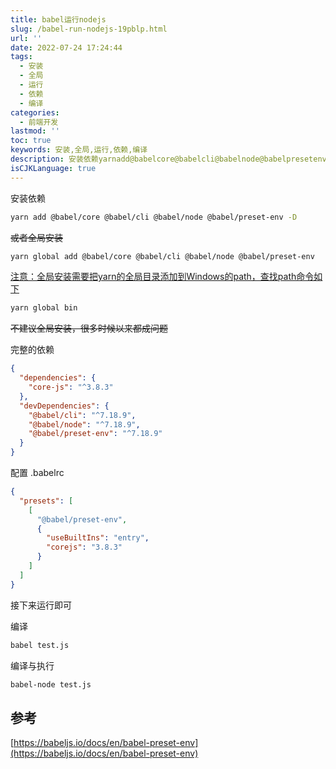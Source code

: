 ```yaml
---
title: babel运行nodejs
slug: /babel-run-nodejs-19pblp.html
url: ''
date: 2022-07-24 17:24:44
tags:
  - 安装
  - 全局
  - 运行
  - 依赖
  - 编译
categories:
  - 前端开发
lastmod: ''
toc: true
keywords: 安装,全局,运行,依赖,编译
description: 安装依赖yarnadd@babelcore@babelcli@babelnode@babelpresetenvd或者全局安装yarnglobaladd@babelcore@babelcli@babelnode@babelpresetenv注意_全局安装需要把yarn的全局目录添加到windows的path查找path命令如下yarnglobalbin不建议全局安装很多时候以来都成问题完整的依赖{_{}_{}}配置babelrc{_[[{}]]}接下来运行即可编译babeltestjs编译与执行babeln
isCJKLanguage: true
---
```

安装依赖

```bash
yarn add @babel/core @babel/cli @babel/node @babel/preset-env -D
```

~~或者全局安装~~

```bash
yarn global add @babel/core @babel/cli @babel/node @babel/preset-env
```

<u>注意：全局安装需要把yarn的全局目录添加到Windows的path，查找path命令如下</u>

```bash
yarn global bin
```

~~不建议全局安装，很多时候以来都成问题~~

完整的依赖

```json
{
  "dependencies": {
    "core-js": "^3.8.3"
  },
  "devDependencies": {
    "@babel/cli": "^7.18.9",
    "@babel/node": "^7.18.9",
    "@babel/preset-env": "^7.18.9"
  }
}
```

配置 .babelrc

```json
{
  "presets": [
    [
      "@babel/preset-env",
      {
        "useBuiltIns": "entry",
        "corejs": "3.8.3"
      }
    ]
  ]
}
```

接下来运行即可

编译

```bash
babel test.js
```

编译与执行

```bash
babel-node test.js
```

## 参考

[https://babeljs.io/docs/en/babel-preset-env](https://babeljs.io/docs/en/babel-preset-env)

‍